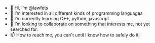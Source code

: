 - 👋 Hi, I’m @lawfets
- 👀 I’m interested in all different kinds of programming languages
- 🌱 I’m currently learning C++, python, javascript
- 💞️ I’m looking to collaborate on something that interests me, not yet searched for.
- 📫 How to reach me, you can't until I know how to safely do it.

<!---
lawfets/lawfets is a ✨ special ✨ repository because its `README.md` (this file) appears on your GitHub profile.
You can click the Preview link to take a look at your changes.
--->
